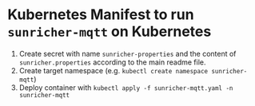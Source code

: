 # Kubernetes Manifest to run `sunricher-mqtt` on Kubernetes
1. Create secret with name `sunricher-properties` and the content of `sunricher.properties` according to the main readme file.
2. Create target namespace (e.g. `kubectl create namespace sunricher-mqtt`)
3. Deploy container with `kubectl apply -f sunricher-mqtt.yaml -n sunricher-mqtt`
